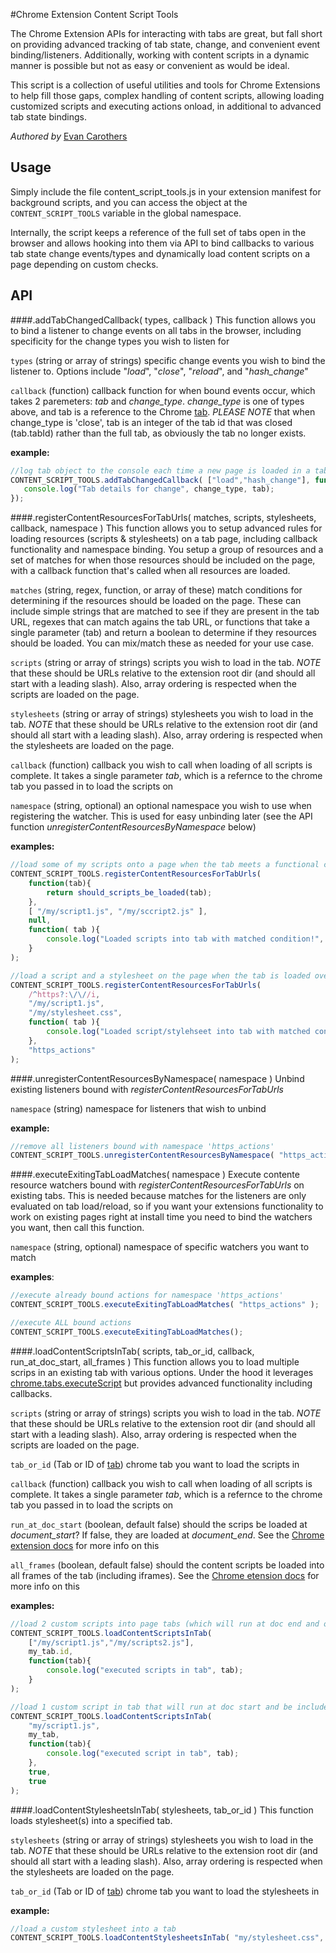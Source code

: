 #Chrome Extension Content Script Tools

The Chrome Extension APIs for interacting with tabs are great, but fall short on providing advanced tracking of tab state, change, and convenient event binding/listeners. Additionally, working with content scripts in a dynamic manner is possible but not as easy or convenient as would be ideal.

This script is a collection of useful utilities and tools for Chrome Extensions to help fill those gaps, complex handling of content scripts, allowing loading customized scripts and executing actions onload, in additional to advanced tab state bindings.

*Authored by* [Evan Carothers](https://github.com/ecaroth)

Usage
------

Simply include the file content_script_tools.js in your extension manifest for background scripts, and you can access the object at the `CONTENT_SCRIPT_TOOLS` variable in the global namespace.

Internally, the script keeps a reference of the full set of tabs open in the browser and allows hooking into them via API to bind callbacks to various tab state change events/types and dynamically load content scripts on a page depending on custom checks.

API
------

####.addTabChangedCallback( types, callback )
This function allows you to bind a listener to change events on all tabs in the browser, including specificity for the change types you wish to listen for

`types` (string or array of strings) specific change events you wish to bind the listener to. Options include "_load_", "_close_", "_reload_", and "_hash_change_"

`callback` (function) callback function for when bound events occur, which takes 2 paremeters: _tab_ and _change_type_. _change_type_ is one of types above, and tab is a reference to the Chrome [tab](https://developer.chrome.com/extensions/tabs#type-Tab). _PLEASE NOTE_ that when change_type is 'close', tab is an integer of the tab id that was closed (tab.tabId) rather than the full tab, as obviously the tab no longer exists.

__example:__
```javascript
//log tab object to the console each time a new page is loaded in a tab, or the hash changes
CONTENT_SCRIPT_TOOLS.addTabChangedCallback( ["load","hash_change"], function( tab, change_type ){
   console.log("Tab details for change", change_type, tab); 
});
```


####.registerContentResourcesForTabUrls( matches, scripts, stylesheets, callback, namespace )
This function allows you to setup advanced rules for loading resources (scripts & stylesheets) on a tab page, including callback functionality and namespace binding. You setup a group of resources and a set of matches for when those resources should be included on the page, with a callback function that's called when all resources are loaded.

`matches` (string, regex, function, or array of these) match conditions for determining if the resources should be loaded on the page. These can include simple strings that are matched to see if they are present in the tab URL, regexes that can match agains the tab URL, or functions that take a single parameter (tab) and return a boolean to determine if they resources should be loaded. You can mix/match these as needed for your use case.

`scripts` (string or array of strings) scripts you wish to load in the tab. _NOTE_ that these should be URLs relative to the extension root dir (and should all start with a leading slash). Also, array ordering is respected when the scripts are loaded on the page.

`stylesheets` (string or array of strings) stylesheets you wish to load in the tab. _NOTE_ that these should be URLs relative to the extension root dir (and should all start with a leading slash). Also, array ordering is respected when the stylesheets are loaded on the page.

`callback` (function) callback you wish to call when loading of all scripts is complete. It takes a single parameter _tab_, which is a refernce to the chrome tab you passed in to load the scripts on

`namespace` (string, optional) an optional namespace you wish to use when registering the watcher. This is used for easy unbinding later (see the API function _unregisterContentResourcesByNamespace_ below)

__examples:__
```javascript
//load some of my scripts onto a page when the tab meets a functional condition
CONTENT_SCRIPT_TOOLS.registerContentResourcesForTabUrls(
    function(tab){
        return should_scripts_be_loaded(tab);
    },
    [ "/my/script1.js", "/my/sccript2.js" ],
    null,
    function( tab ){
        console.log("Loaded scripts into tab with matched condition!", tab);
    }
);

//load a script and a stylesheet on the page when the tab is loaded over https, to namsespace 'https_actions'
CONTENT_SCRIPT_TOOLS.registerContentResourcesForTabUrls(
    /^https?:\/\//i,
    "/my/script1.js",
    "/my/stylesheet.css",
    function( tab ){
        console.log("Loaded script/stylehseet into tab with matched condition!", tab);
    },
    "https_actions"
);
```

####.unregisterContentResourcesByNamespace( namespace )
Unbind existing listeners bound with _registerContentResourcesForTabUrls_

`namespace` (string) namespace for listeners that wish to unbind

__example:__
```javascript
//remove all listeners bound with namespace 'https_actions'
CONTENT_SCRIPT_TOOLS.unregisterContentResourcesByNamespace( "https_actions" );
```

####.executeExitingTabLoadMatches( namespace )
Execute contente resource watchers bound with _registerContentResourcesForTabUrls_ on existing tabs. This is needed because matches for the listeners are only evaluated on tab load/reload, so if you want your extensions functionality to work on existing pages right at install time you need to bind the watchers you want, then call this function.

`namespace` (string, optional) namespace of specific watchers you want to match 

__examples__:
```javascript
//execute already bound actions for namespace 'https_actions'
CONTENT_SCRIPT_TOOLS.executeExitingTabLoadMatches( "https_actions" );

//execute ALL bound actions
CONTENT_SCRIPT_TOOLS.executeExitingTabLoadMatches();
```

####.loadContentScriptsInTab( scripts, tab_or_id, callback, run_at_doc_start, all_frames )
This function allows you to load multiple scrips in an existing tab with various options. Under the hood it leverages [chrome.tabs.executeScript](https://developer.chrome.com/extensions/tabs#method-executeScript) but provides advanced functionality including callbacks.

`scripts` (string or array of strings) scripts you wish to load in the tab. _NOTE_ that these should be URLs relative to the extension root dir (and should all start with a leading slash). Also, array ordering is respected when the scripts are loaded on the page.

`tab_or_id` (Tab or ID of [tab](https://developer.chrome.com/extensions/tabs#type-Tab)) chrome tab you want to load the scripts in

`callback` (function) callback you wish to call when loading of all scripts is complete. It takes a single parameter _tab_, which is a refernce to the chrome tab you passed in to load the scripts on

`run_at_doc_start` (boolean, default false) should the scrips be loaded at _document_start_? If false, they are loaded at _document_end_. See the [Chrome extension docs](https://developer.chrome.com/extensions/tabs#property-details-runAt) for more info on this

`all_frames` (boolean, default false) should the content scripts be loaded into all frames of the tab (including iframes). See the [Chrome etension docs](https://developer.chrome.com/extensions/tabs#property-details-allFrames) for more info on this

__examples:__
```javascript
//load 2 custom scripts into page tabs (which will run at doc end and only in parent frame)
CONTENT_SCRIPT_TOOLS.loadContentScriptsInTab(
    ["/my/script1.js","/my/scripts2.js"],
    my_tab.id,
    function(tab){
        console.log("executed scripts in tab", tab);
    }
);

//load 1 custom script in tab that will run at doc start and be included in ALL frames of the tab
CONTENT_SCRIPT_TOOLS.loadContentScriptsInTab(
    "my/script1.js",
    my_tab,
    function(tab){
        console.log("executed script in tab", tab);
    },
    true,
    true
);
```

####.loadContentStylesheetsInTab( stylesheets, tab_or_id )
This function loads stylesheet(s) into a specified tab.

`stylesheets` (string or array of strings) stylesheets you wish to load in the tab. _NOTE_ that these should be URLs relative to the extension root dir (and should all start with a leading slash). Also, array ordering is respected when the stylesheets are loaded on the page.

`tab_or_id` (Tab or ID of [tab](https://developer.chrome.com/extensions/tabs#type-Tab)) chrome tab you want to load the stylesheets in

__example:__
```javascript
//load a custom stylesheet into a tab
CONTENT_SCRIPT_TOOLS.loadContentStylesheetsInTab( "my/stylesheet.css", my_tab.id );
```